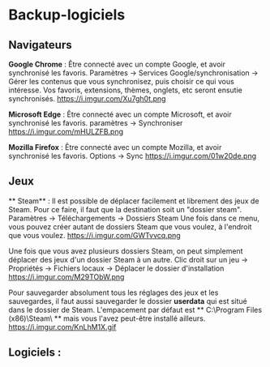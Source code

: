 # Backup-logiciels

## Navigateurs

**Google Chrome** : 
Être connecté avec un compte Google, et avoir synchronisé les favoris. Paramètres -> Services Google/synchronisation -> Gérer les contenus que vous synchronisez, puis choisir ce qui vous intéresse. Vos favoris, extensions, thèmes, onglets, etc seront ensutie synchronisés.
https://i.imgur.com/Xu7gh0t.png

**Microsoft Edge** : 
Être connecté avec un compte Microsoft, et avoir synchronisé les favoris.
paramètres -> Synchroniser 
https://i.imgur.com/mHULZFB.png

**Mozilla Firefox** :
Être connecté avec un compte Mozilla, et avoir synchronisé les favoris.
Options -> Sync
https://i.imgur.com/01w20de.png

## Jeux

** Steam** :
Il est possible de déplacer facilement et librement des jeux de Steam. Pour ce faire, il faut que la destination soit un "dossier steam".
Paramètres -> Téléchargements -> Dossiers Steam
Une fois dans ce menu, vous pouvez créer autant de dossiers Steam que vous voulez, à l'endroit que vous voulez.
https://i.imgur.com/GWTvvcq.png

Une fois que vous avez plusieurs dossiers Steam, on peut simplement déplacer des jeux d'un dossier Steam à un autre.
Clic droit sur un jeu -> Propriétés -> Fichiers locaux -> Déplacer le dossier d'installation
https://i.imgur.com/M29TObW.png

Pour sauvegarder absolument tous les réglages des jeux et les sauvegardes, il faut aussi sauvegarder le dossier **userdata** qui est situé dans le dossier de Steam.
L'empacement par défaut est ** C:\Program Files (x86)\Steam\ ** mais vous l'avez peut-être installé ailleurs.
https://i.imgur.com/KnLhM1X.gif
## Logiciels : 
